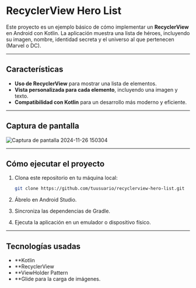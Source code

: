# RecyclerView Hero List

Este proyecto es un ejemplo básico de cómo implementar un **RecyclerView** en Android con Kotlin. La aplicación muestra una lista de héroes, incluyendo su imagen, nombre, identidad secreta y el universo al que pertenecen (Marvel o DC).

---

## Características

- **Uso de RecyclerView** para mostrar una lista de elementos.
- **Vista personalizada para cada elemento**, incluyendo una imagen y texto.
- **Compatibilidad con Kotlin** para un desarrollo más moderno y eficiente.

---

## Captura de pantalla

![Captura de pantalla 2024-11-26 150304](https://github.com/user-attachments/assets/f77fa727-8ee4-46d7-8135-6ad396dda6f1)

---

## Cómo ejecutar el proyecto

1. Clona este repositorio en tu máquina local:
   ```bash
   git clone https://github.com/tuusuario/recyclerview-hero-list.git
2. Ábrelo en Android Studio.

3. Sincroniza las dependencias de Gradle.

4. Ejecuta la aplicación en un emulador o dispositivo físico.

---
## Tecnologías usadas
- **Kotlin
- **RecyclerView
- **ViewHolder Pattern
- **Glide para la carga de imágenes.
